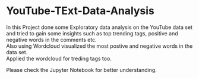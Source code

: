 # YouTube-TExt-Data-Analysis

In this Project done some Exploratory data analysis on the YouTube data set and tried to gain some insights such as top trending tags, positive and negative words in the comments etc.</br>
Also using Wordcloud visualized the most postive and negative words in the data set.</br>
Applied the wordcloud for treding tags too.


Please check the Jupyter Notebook for better understanding.
